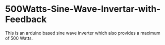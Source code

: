 # 500Watts-Sine-Wave-Invertar-with-Feedback
This is an arduino based sine wave inverter which also provides a maximum of 500 Watts. 
